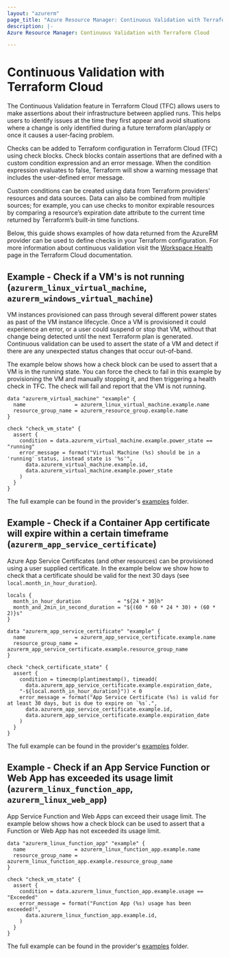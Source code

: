 ```yaml
---
layout: "azurerm"
page_title: "Azure Resource Manager: Continuous Validation with Terraform Cloud"
description: |-
Azure Resource Manager: Continuous Validation with Terraform Cloud

---
```


# Continuous Validation with Terraform Cloud

The Continuous Validation feature in Terraform Cloud (TFC) allows users to make assertions about their infrastructure between applied runs. This helps users to identify issues at the time they first appear and avoid situations where a change is only identified during a future terraform plan/apply or once it causes a user-facing problem.

Checks can be added to Terraform configuration in Terraform Cloud (TFC) using check blocks. Check blocks contain assertions that are defined with a custom condition expression and an error message. When the condition expression evaluates to false, Terraform will show a warning message that includes the user-defined error message.

Custom conditions can be created using data from Terraform providers’ resources and data sources. Data can also be combined from multiple sources; for example, you can use checks to monitor expirable resources by comparing a resource’s expiration date attribute to the current time returned by Terraform’s built-in time functions.

Below, this guide shows examples of how data returned from the AzureRM provider can be used to define checks in your Terraform configuration. For more information about continuous validation visit the [Workspace Health](https://developer.hashicorp.com/terraform/cloud-docs/workspaces/health#continuous-validation) page in the Terraform Cloud documentation.

## Example - Check if a VM's is not running (`azurerm_linux_virtual_machine`, `azurerm_windows_virtual_machine`)

VM instances provisioned can pass through several different power states as past of the VM instance lifecycle. Once a VM is provisioned it could experience an error, or a user could suspend or stop that VM, without that change being detected until the next Terraform plan is generated. Continuous validation can be used to assert the state of a VM and detect if there are any unexpected status changes that occur out-of-band.

The example below shows how a check block can be used to assert that a VM is in the running state. You can force the check to fail in this example by provisioning the VM and manually stopping it, and then triggering a health check in TFC. The check will fail and report that the VM is not running.

```hcl
data "azurerm_virtual_machine" "example" {
  name                = azurerm_linux_virtual_machine.example.name
  resource_group_name = azurerm_resource_group.example.name
}

check "check_vm_state" {
  assert {
    condition = data.azurerm_virtual_machine.example.power_state == "running"
    error_message = format("Virtual Machine (%s) should be in a 'running' status, instead state is '%s'",
      data.azurerm_virtual_machine.example.id,
      data.azurerm_virtual_machine.example.power_state
    )
  }
}
```

The full example can be found in the provider's [examples](https://github.com/hashicorp/terraform-provider-azurerm/tree/main/examples/tfc-checks/vm-power-state) folder. 

## Example - Check if a Container App certificate will expire within a certain timeframe (`azurerm_app_service_certificate`)

Azure App Service Certificates (and other resources) can be provisioned using a user supplied certificate. In the example below we show how to check that a certificate should be valid for the next 30 days (see `local.month_in_hour_duration`).

```hcl
locals {
  month_in_hour_duration            = "${24 * 30}h"
  month_and_2min_in_second_duration = "${(60 * 60 * 24 * 30) + (60 * 2)}s"
}

data "azurerm_app_service_certificate" "example" {
  name                = azurerm_app_service_certificate.example.name
  resource_group_name = azurerm_app_service_certificate.example.resource_group_name
}

check "check_certificate_state" {
  assert {
    condition = timecmp(plantimestamp(), timeadd(
      data.azurerm_app_service_certificate.example.expiration_date,
    "-${local.month_in_hour_duration}")) < 0
    error_message = format("App Service Certificate (%s) is valid for at least 30 days, but is due to expire on `%s`.",
      data.azurerm_app_service_certificate.example.id,
      data.azurerm_app_service_certificate.example.expiration_date
    )
  }
}

```

The full example can be found in the provider's [examples](https://github.com/hashicorp/terraform-provider-azurerm/tree/main/examples/tfc-checks/app-service-certificate-expiry) folder. 

## Example - Check if an App Service Function or Web App has exceeded its usage limit (`azurerm_linux_function_app`, `azurerm_linux_web_app`)

App Service Function and Web Apps can exceed their usage limit. The example below shows how a check block can be used to assert that a Function or Web App has not exceeded its usage limit.

```hcl
data "azurerm_linux_function_app" "example" {
  name                = azurerm_linux_function_app.example.name
  resource_group_name = azurerm_linux_function_app.example.resource_group_name
}

check "check_vm_state" {
  assert {
    condition = data.azurerm_linux_function_app.example.usage == "Exceeded"
    error_message = format("Function App (%s) usage has been exceeded!",
      data.azurerm_linux_function_app.example.id,
    )
  }
}
```

The full example can be found in the provider's [examples](https://github.com/hashicorp/terraform-provider-azurerm/tree/main/examples/tfc-checks/app-service-app-usage) folder. 
